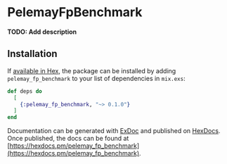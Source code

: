 # PelemayFpBenchmark

**TODO: Add description**

## Installation

If [available in Hex](https://hex.pm/docs/publish), the package can be installed
by adding `pelemay_fp_benchmark` to your list of dependencies in `mix.exs`:

```elixir
def deps do
  [
    {:pelemay_fp_benchmark, "~> 0.1.0"}
  ]
end
```

Documentation can be generated with [ExDoc](https://github.com/elixir-lang/ex_doc)
and published on [HexDocs](https://hexdocs.pm). Once published, the docs can
be found at [https://hexdocs.pm/pelemay_fp_benchmark](https://hexdocs.pm/pelemay_fp_benchmark).

